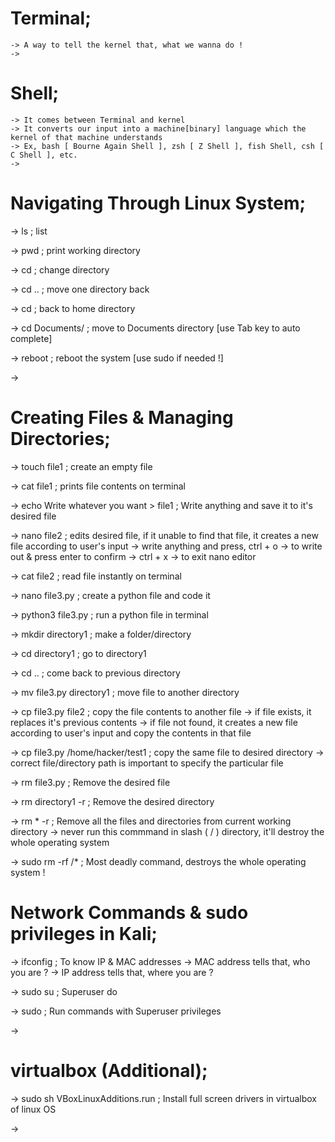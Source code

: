 
# Terminal;
    -> A way to tell the kernel that, what we wanna do !
    -> 

# Shell;
    -> It comes between Terminal and kernel
    -> It converts our input into a machine[binary] language which the kernel of that machine understands
    -> Ex, bash [ Bourne Again Shell ], zsh [ Z Shell ], fish Shell, csh [ C Shell ], etc.
    -> 



# Navigating Through Linux System;

-> ls   ; list

-> pwd   ; print working directory

-> cd   ; change directory

-> cd ..   ; move one directory back

-> cd   ; back to home directory

-> cd Documents/   ; move to Documents directory [use Tab key to auto complete]

-> reboot   ; reboot the system [use sudo if needed !]

-> 



# Creating Files & Managing Directories;

-> touch file1   ; create an empty file

-> cat file1   ; prints file contents on terminal

-> echo Write whatever you want > file1   ; Write anything and save it to it's desired file


-> nano file2   ; edits desired file, if it unable to find that file, it creates a new file according to user's input
                -> write anything and press, ctrl + o   -> to write out & press enter to confirm
                -> ctrl + x   -> to exit nano editor


-> cat file2   ; read file instantly on terminal

-> nano file3.py   ; create a python file and code it

-> python3 file3.py   ; run a python file in terminal

-> mkdir directory1   ; make a folder/directory

-> cd directory1   ; go to directory1

-> cd ..   ; come back to previous directory

-> mv file3.py directory1   ; move file to another directory


-> cp file3.py file2   ; copy the file contents to another file
                        -> if file exists, it replaces it's previous contents
                        -> if file not found, it creates a new file according to user's input and copy the contents in that file

-> cp file3.py /home/hacker/test1   ; copy the same file to desired directory
                                    -> correct file/directory path is important to specify the particular file


-> rm file3.py   ; Remove the desired file

-> rm directory1 -r   ; Remove the desired directory


-> rm * -r   ; Remove all the files and directories from current working directory
             -> never run this commmand in slash ( / ) directory, it'll destroy the whole operating system

-> sudo rm -rf /*   ; Most deadly command, destroys the whole operating system !



# Network Commands & sudo privileges in Kali;

-> ifconfig   ; To know IP & MAC addresses 
               -> MAC address tells that, who you are ?
               -> IP address tells that, where you are ?

-> sudo su   ; Superuser do

-> sudo   ; Run commands with Superuser privileges

-> 



# 








# virtualbox (Additional);

-> sudo sh VBoxLinuxAdditions.run   ; Install full screen drivers in virtualbox of linux OS

-> 











